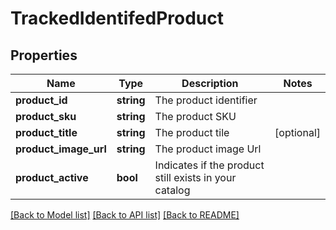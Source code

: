 # TrackedIdentifedProduct

## Properties
Name | Type | Description | Notes
------------ | ------------- | ------------- | -------------
**product_id** | **string** | The product identifier | 
**product_sku** | **string** | The product SKU | 
**product_title** | **string** | The product tile | [optional] 
**product_image_url** | **string** | The product image Url | 
**product_active** | **bool** | Indicates if the product still exists in your catalog | 

[[Back to Model list]](../README.md#documentation-for-models) [[Back to API list]](../README.md#documentation-for-api-endpoints) [[Back to README]](../README.md)


